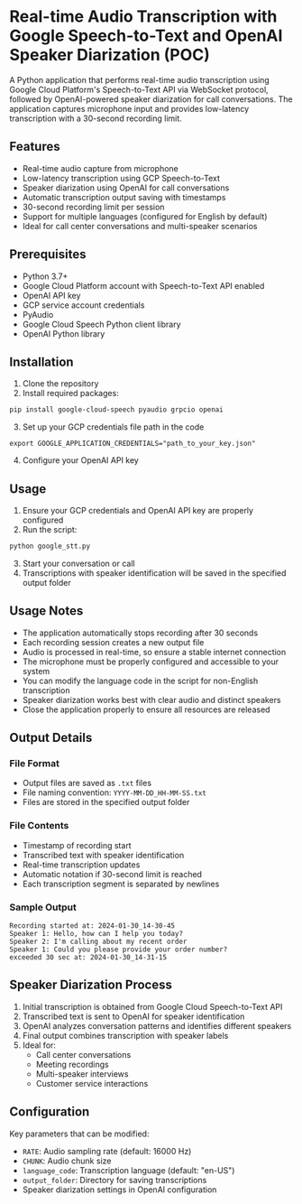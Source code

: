 # Real-time Audio Transcription with Google Speech-to-Text and OpenAI Speaker Diarization (POC)

A Python application that performs real-time audio transcription using Google Cloud Platform's Speech-to-Text API via WebSocket protocol, followed by OpenAI-powered speaker diarization for call conversations. The application captures microphone input and provides low-latency transcription with a 30-second recording limit.

## Features

- Real-time audio capture from microphone
- Low-latency transcription using GCP Speech-to-Text
- Speaker diarization using OpenAI for call conversations
- Automatic transcription output saving with timestamps
- 30-second recording limit per session
- Support for multiple languages (configured for English by default)
- Ideal for call center conversations and multi-speaker scenarios

## Prerequisites

- Python 3.7+
- Google Cloud Platform account with Speech-to-Text API enabled
- OpenAI API key
- GCP service account credentials
- PyAudio
- Google Cloud Speech Python client library
- OpenAI Python library

## Installation

1. Clone the repository
2. Install required packages:
```bash
pip install google-cloud-speech pyaudio grpcio openai
```
3. Set up your GCP credentials file path in the code
```
export GOOGLE_APPLICATION_CREDENTIALS="path_to_your_key.json"
```
4. Configure your OpenAI API key

## Usage

1. Ensure your GCP credentials and OpenAI API key are properly configured
2. Run the script:
```bash
python google_stt.py
```
3. Start your conversation or call
4. Transcriptions with speaker identification will be saved in the specified output folder

## Usage Notes

- The application automatically stops recording after 30 seconds
- Each recording session creates a new output file
- Audio is processed in real-time, so ensure a stable internet connection
- The microphone must be properly configured and accessible to your system
- You can modify the language code in the script for non-English transcription
- Speaker diarization works best with clear audio and distinct speakers
- Close the application properly to ensure all resources are released

## Output Details

### File Format
- Output files are saved as `.txt` files
- File naming convention: `YYYY-MM-DD_HH-MM-SS.txt`
- Files are stored in the specified output folder

### File Contents
- Timestamp of recording start
- Transcribed text with speaker identification
- Real-time transcription updates
- Automatic notation if 30-second limit is reached
- Each transcription segment is separated by newlines

### Sample Output
```
Recording started at: 2024-01-30_14-30-45
Speaker 1: Hello, how can I help you today?
Speaker 2: I'm calling about my recent order
Speaker 1: Could you please provide your order number?
exceeded 30 sec at: 2024-01-30_14-31-15
```

## Speaker Diarization Process

1. Initial transcription is obtained from Google Cloud Speech-to-Text API
2. Transcribed text is sent to OpenAI for speaker identification
3. OpenAI analyzes conversation patterns and identifies different speakers
4. Final output combines transcription with speaker labels
5. Ideal for:
   - Call center conversations
   - Meeting recordings
   - Multi-speaker interviews
   - Customer service interactions

## Configuration

Key parameters that can be modified:
- `RATE`: Audio sampling rate (default: 16000 Hz)
- `CHUNK`: Audio chunk size
- `language_code`: Transcription language (default: "en-US")
- `output_folder`: Directory for saving transcriptions
- Speaker diarization settings in OpenAI configuration
